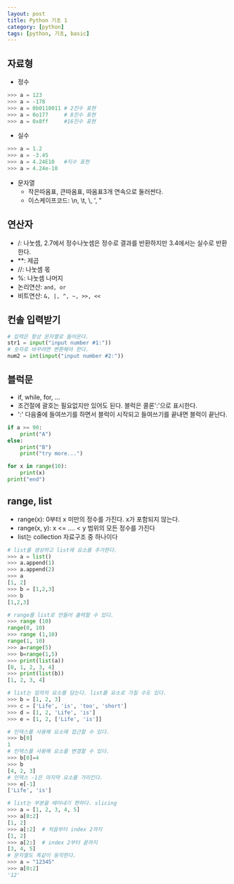 ```yaml
---
layout: post
title: Python 기초 1
category: [python]
tags: [python, 기초, basic]
---
```


## 자료형

- 정수
``` python
>>> a = 123
>>> a = -178
>>> a = 0b0110011 # 2진수 표현
>>> a = 0o177     # 8진수 표현
>>> a = 0x8ff     #16진수 표현
```
- 실수
``` python
>>> a = 1.2
>>> a = -3.45
>>> a = 4.24E10   #지수 표현
>>> a = 4.24e-10
```

- 문자열
  - 작은따옴표, 큰따옴표, 따옴표3개 연속으로 둘러싼다.
  - 이스케이프코드: \n, \t, \\, \', \"

## 연산자

- /: 나눗셈, 2.7에서 정수나눗셈은 정수로 결과를 반환하지만 3.4에서는 실수로 반환한다.
- **: 제곱
- //: 나눗셈 몫
- %: 나눗셈 나머지
- 논리연산: `and, or`
- 비트연산: `&, |, ^, ~, >>, <<`

## 컨솔 입력받기
``` python
# 입력은 항상 문자열로 들어온다.
str1 = input("input number #1:"))
# 숫자로 바꾸려면 변환해야 한다.
num2 = int(input("input number #2:"))
```

## 블럭문
- if, while, for, ...
- 조건절에 괄호는 필요없지만 있어도 된다. 블럭은 콜론':'으로 표시한다.
- ':' 다음줄에 들여쓰기를 하면서 블럭이 시작되고 들여쓰기를 끝내면 블럭이 끝난다.

``` python
if a >= 90:
    print("A")
else:
    print("B")
    print("try more...")

for x in range(10):
    print(x)
print("end")
```

## range, list
- range(x): 0부터 x 미만의 정수를 가진다. x가 포함되지 않는다.
- range(x, y): x <= .... < y 범위의 모든 정수를 가진다
- list는 collection 자료구조 중 하나이다

``` python
# list를 생성하고 list에 요소를 추가한다. 
>>> a = list()
>>> a.append(1)
>>> a.append(2)
>>> a
[1, 2]
>>> b = [1,2,3]
>>> b
[1,2,3]

# range를 list로 만들어 출력할 수 있다.
>>> range (10)
range(0, 10)
>>> range (1,10)
range(1, 10)
>>> a=range(5)
>>> b=range(1,5)
>>> print(list(a))
[0, 1, 2, 3, 4]
>>> print(list(b))
[1, 2, 3, 4]

# list는 임의의 요소를 담는다. list를 요소로 가질 수도 있다.
>>> b = [1, 2, 3]
>>> c = ['Life', 'is', 'too', 'short']
>>> d = [1, 2, 'Life', 'is']
>>> e = [1, 2, ['Life', 'is']]

# 인덱스를 사용해 요소에 접근할 수 있다.
>>> b[0]
1
# 인덱스를 사용해 요소를 변경할 수 있다.
>>> b[0]=4
>>> b
[4, 2, 3]
# 인덱스 -1은 마지막 요소를 가리킨다.
>>> e[-1]
['Life', 'is']

# list는 부분을 떼어내기 편하다. slicing
>>> a = [1, 2, 3, 4, 5]
>>> a[0:2]
[1, 2]
>>> a[:2]  # 처음부터 index 2까지
[1, 2]
>>> a[2:]  # index 2부터 끝까지
[3, 4, 5]
# 문자열도 똑같이 동작한다.
>>> a = "12345"
>>> a[0:2]
'12'
```
